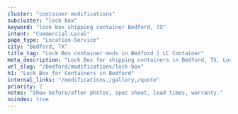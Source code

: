 ```yaml
---
cluster: "container modifications"
subcluster: "lock box"
keyword: "lock box shipping container Bedford, TX"
intent: "Commercial-Local"
page_type: "Location-Service"
city: "Bedford, TX"
title_tag: "Lock Box container mods in Bedford | LC Container"
meta_description: "Lock Box for shipping containers in Bedford, TX. Local fabrication & pro install. LC Container — Since 2003. Get a quote."
url_slug: "/bedford/modifications/lock-box"
h1: "Lock Box for Containers in Bedford"
internal_links: "/modifications,/gallery,/quote"
priority: 2
notes: "Show before/after photos, spec sheet, lead times, warranty."
noindex: true
---
```


<!-- TODO: Add unique city/inventory copy, images, and internal links here. -->
